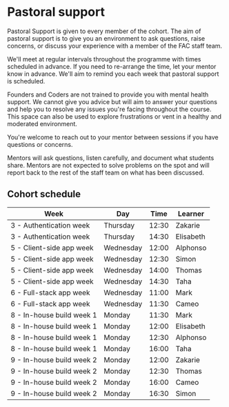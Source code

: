 # Pastoral support

Pastoral Support is given to every member of the cohort. The aim of pastoral support is to give you an environment to ask questions, raise concerns, or discuss your experience with a member of the FAC staff team.

We'll meet at regular intervals throughout the programme with times scheduled in advance. If you need to re-arrange the time, let your mentor know in advance. We'll aim to remind you each week that pastoral support is scheduled.

Founders and Coders are not trained to provide you with mental health support. We cannot give you advice but will aim to answer your questions and help you to resolve any issues you're facing throughout the course. This space can also be used to explore frustrations or vent in a healthy and moderated environment.

You're welcome to reach out to your mentor between sessions if you have questions or concerns.

Mentors will ask questions, listen carefully, and document what students share. Mentors are not expected to solve problems on the spot and will report back to the rest of the staff team on what has been discussed.

## Cohort schedule

| Week                      | Day       | Time  | Learner   |
| ------------------------- | --------- | ----- | --------- |
| 3 - Authentication week   | Thursday  | 12:30 | Zakarie   |
| 3 - Authentication week   | Thursday  | 14:30 | Elisabeth |
| 5 - Client-side app week  | Wednesday | 12:00 | Alphonso  |
| 5 - Client-side app week  | Wednesday | 12:30 | Simon      |
| 5 - Client-side app week  | Wednesday | 14:00 | Thomas    |
| 5 - Client-side app week  | Wednesday | 14:30 | Taha      |
| 6 - Full-stack app week   | Wednesday | 11:00 | Mark     |
| 6 - Full-stack app week   | Wednesday | 11:30 | Cameo     |
| 8 - In-house build week 1 | Monday    | 11:30 | Mark      |
| 8 - In-house build week 1 | Monday    | 12:00 | Elisabeth |
| 8 - In-house build week 1 | Monday    | 12:30 | Alphonso  |
| 8 - In-house build week 1 | Monday    | 16:00 | Taha      |
| 9 - In-house build week 2 | Monday    | 12:00 | Zakarie   |
| 9 - In-house build week 2 | Monday    | 12:30 | Thomas    |
| 9 - In-house build week 2 | Monday    | 16:00 | Cameo     |
| 9 - In-house build week 2 | Monday    | 16:30 | Simon     |
